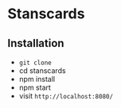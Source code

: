 # Stanscards

## Installation

- `git clone`
- cd stanscards
- npm install
- npm start
- visit `http://localhost:8080/`

